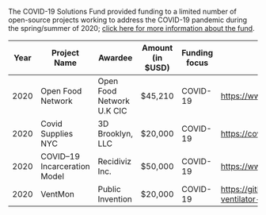 The COVID-19 Solutions Fund provided funding to a limited number of open-source projects working to address the COVID-19 pandemic during the spring/summer of 2020; [click here for more information about the fund](https://blog.mozilla.org/blog/2020/03/31/moss-launches-covid-19-solutions-fund/).

|Year| Project Name  | Awardee  |  Amount (in $USD) |  Funding focus | Project website  |
|---|---|---|---|---|---|
|2020|Open Food Network|Open Food Network U.K CIC|$45,210|COVID-19|https://www.openfoodnetwork.org/|
|2020|Covid Supplies NYC|3D Brooklyn, LLC|$20,000|COVID-19|https://covidsupplies.nyc/|
|2020|COVID–19 Incarceration Model|Recidiviz Inc.|$50,000|COVID-19|https://www.recidiviz.org/covid|
|2020|VentMon|Public Invention|$20,000|COVID-19|https://github.com/PubInv/ventmon-ventilator-inline-test-monitor|
